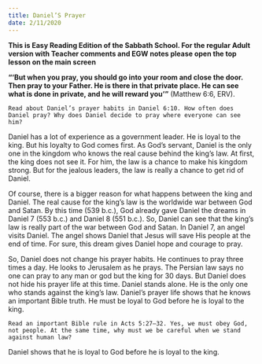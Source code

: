 ```yaml
---
title: Daniel’S Prayer
date: 2/11/2020
---
```


 **This is Easy Reading Edition of the Sabbath School. For the regular Adult version with Teacher comments and EGW notes please open the top lesson on the main screen** 

**“‘But when you pray, you should go into your room and close the door. Then pray to your Father. He is there in that private place. He can see what is done in private, and he will reward you’”** (Matthew 6:6, ERV).

`Read about Daniel’s prayer habits in Daniel 6:10. How often does Daniel pray? Why does Daniel decide to pray where everyone can see him?`

Daniel has a lot of experience as a government leader. He is loyal to the king. But his loyalty to God comes first. As God’s servant, Daniel is the only one in the kingdom who knows the real cause behind the king’s law. At first, the king does not see it. For him, the law is a chance to make his kingdom strong. But for the jealous leaders, the law is really a chance to get rid of Daniel.

Of course, there is a bigger reason for what happens between the king and Daniel. The real cause for the king’s law is the worldwide war between God and Satan. By this time (539 b.c.), God already gave Daniel the dreams in Daniel 7 (553 b.c.) and Daniel 8 (551 b.c.). So, Daniel can see that the king’s law is really part of the war between God and Satan. In Daniel 7, an angel visits Daniel. The angel shows Daniel that Jesus will save His people at the end of time. For sure, this dream gives Daniel hope and courage to pray.

So, Daniel does not change his prayer habits. He continues to pray three times a day. He looks to Jerusalem as he prays. The Persian law says no one can pray to any man or god but the king for 30 days. But Daniel does not hide his prayer life at this time. Daniel stands alone. He is the only one who stands against the king’s law. Daniel’s prayer life shows that he knows an important Bible truth. He must be loyal to God before he is loyal to the king.

`Read an important Bible rule in Acts 5:27–32. Yes, we must obey God, not people. At the same time, why must we be careful when we stand against human law?`

Daniel shows that he is loyal to God before he is loyal to the king.
